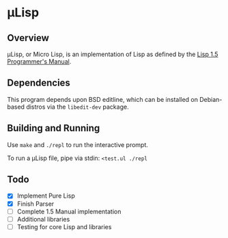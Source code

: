 # µLisp

## Overview

µLisp, or Micro Lisp, is an implementation of Lisp as defined by the [Lisp 1.5 Programmer's Manual](http://web.cse.ohio-state.edu/~rountev.1/6341/pdf/Manual.pdf).

## Dependencies

This program depends upon BSD editline,
which can be installed on Debian-based distros via the `libedit-dev` package.

## Building and Running

Use `make` and `./repl` to run the interactive prompt.

To run a µLisp file, pipe via stdin: `<test.ul ./repl`

## Todo

- [x] Implement Pure Lisp
- [x] Finish Parser
- [ ] Complete 1.5 Manual implementation
- [ ] Additional libraries
- [ ] Testing for core Lisp and libraries
